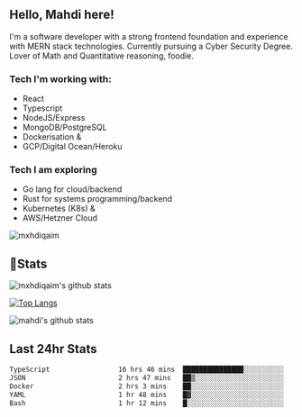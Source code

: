 ## Hello, Mahdi here!

I'm a software developer with a strong frontend foundation and experience with MERN stack technologies. Currently pursuing a Cyber Security Degree. Lover of Math and Quantitative reasoning, foodie.

### Tech I'm working with:

- React
- Typescript
- NodeJS/Express
- MongoDB/PostgreSQL
- Dockerisation &
- GCP/Digital Ocean/Heroku

### Tech I am exploring

- Go lang for cloud/backend
- Rust for systems programming/backend
- Kubernetes (K8s) &
- AWS/Hetzner Cloud

![mxhdiqaim](https://komarev.com/ghpvc/?username=mxhdiqaim&label=Profile%20views&color=0e75b6&style=flat)

## 📝Stats

![mxhdiqaim's github stats](https://github-readme-stats.vercel.app/api?username=mxhdiqaim&show_icons=true&count_private=true&title_color=70a5fd&icon_color=bf91f3&text_color=38bdae&bg_color=0d1117)

[![Top Langs](https://github-readme-stats.vercel.app/api/top-langs/?username=mxhdiqaim&exclude_repo=asp_nnl)](https://github.com/mxhdiqaim)

![mahdi's github stats](https://github-readme-streak-stats.herokuapp.com/?user=mxhdiqaim&show_icons=true&count_private=true&title_color=70a5fd&icon_color=bf91f3&text_color=38bdae&bg_color=0d1117)

## Last 24hr Stats

 <!--START_SECTION:waka-->

```txt
TypeScript                 16 hrs 46 mins  ███████████████░░░░░░░░░░   59.73 %
JSON                       2 hrs 47 mins   ██▒░░░░░░░░░░░░░░░░░░░░░░   09.92 %
Docker                     2 hrs 3 mins    ██░░░░░░░░░░░░░░░░░░░░░░░   07.35 %
YAML                       1 hr 48 mins    █▓░░░░░░░░░░░░░░░░░░░░░░░   06.45 %
Bash                       1 hr 12 mins    █░░░░░░░░░░░░░░░░░░░░░░░░   04.32 %
```

<!--END_SECTION:waka-->
